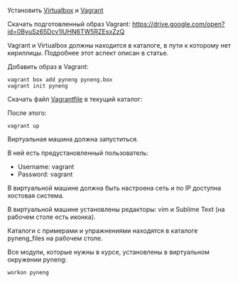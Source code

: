 Установить [Virtualbox](https://www.virtualbox.org/wiki/Downloads) и [Vagrant](https://www.vagrantup.com/downloads.html)

Скачать подготовленный образ Vagrant:
https://drive.google.com/open?id=0ByuSz65Dcv1lUHN6TW5RZEsxZzQ


Vagrant и Virtualbox должны находится в каталоге, в пути к которому нет кириллицы.
Подробнее этот аспект описан в статье.

Добавить образ в Vagrant:
```
vagrant box add pyneng pyneng.box
vagrant init pyneng
```

Скачать файл [Vagrantfile]() в текущий каталог:

После этого:
```
vagrant up
```

Виртуальная машина должна запуститься.

В ней есть предустановленный пользователь:
* Username: vagrant
* Password: vagrant


В виртуальной машине должна быть настроена сеть и по IP доступна хостовая система.

В виртуальной машине установлены редакторы: vim и Sublime Text (на рабочем столе есть иконка).

Каталоги с примерами и упражнениями находятся в каталоге pyneng_files на рабочем столе.

Все модули, которые нужны в курсе, установлены в виртуальном окружении pyneng:
```
workon pyneng
```
